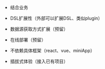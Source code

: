 - 结合业务
- DSL扩展性（外部可以扩展DSL、类似plugin）
- 数据源获取方式扩展（预留）
- 在线部署（预留）

- 不依赖具体框架（react、vue、miniApp）
- 插拔式体验（接入已有项目）